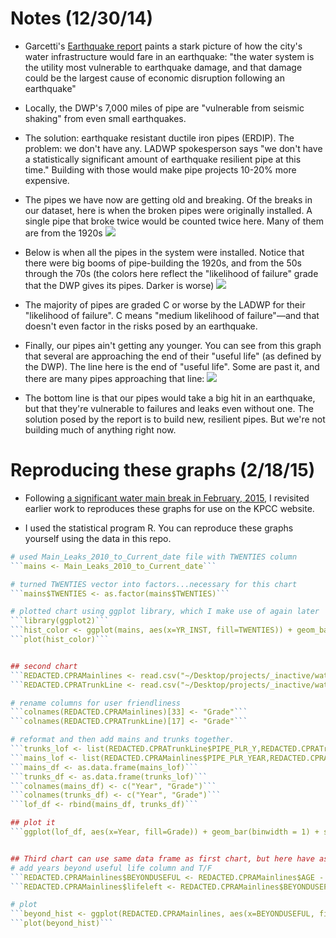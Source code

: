 Notes (12/30/14)
================

* Garcetti's [Earthquake report](http://projects.scpr.org/documents/?doc=1376566-dec-8-2014-garcetti-earthquake-report) paints a stark picture of how the city's water infrastructure would fare in an earthquake: "the water system is the utility most vulnerable to earthquake damage, and that damage could be the largest cause of economic disruption following an earthquake"

* Locally, the DWP's 7,000 miles of pipe are "vulnerable from seismic shaking" from even small earthquakes.

* The solution: earthquake resistant ductile iron pipes (ERDIP). The problem: we don't have any. LADWP spokesperson says "we don't have a statistically significant amount of earthquake resilient pipe at this time." Building with those would make pipe projects 10-20% more expensive.

* The pipes we have now are getting old and breaking. Of the breaks in our dataset, here is when the broken pipes were originally installed. A single pipe that broke twice would be counted twice here. Many of them are from the 1920s
![](https://github.com/SCPR/kpcc-data-team/blob/aaron-dev/data/ladwp-water-mains-and-leaks/findings/ladwp_leaks_notes_12_30_14/images/year_installed_for_mains_with_leaks.png)

* Below is when all the pipes in the system were installed. Notice that there were big booms of pipe-building the 1920s, and from the 50s through the 70s (the colors here reflect the "likelihood of failure" grade that the DWP gives its pipes. Darker is worse)
![](https://github.com/SCPR/kpcc-data-team/blob/aaron-dev/data/ladwp-water-mains-and-leaks/findings/ladwp_leaks_notes_12_30_14/images/year_installed_by_likelihood_of_failure.png)

* The majority of pipes are graded C or worse by the LADWP for their "likelihood of failure". C means "medium likelihood of failure"—and that doesn't even factor in the risks posed by an earthquake.

* Finally, our pipes ain't getting any younger. You can see from this graph that several are approaching the end of their "useful life" (as defined by the DWP). The line here is the end of "useful life". Some are past it, and there are many pipes approaching that line:
![](https://github.com/SCPR/kpcc-data-team/blob/aaron-dev/data/ladwp-water-mains-and-leaks/findings/ladwp_leaks_notes_12_30_14/images/remaining_years_of_useful_life.png)

* The bottom line is that our pipes would take a big hit in an earthquake, but that they're vulnerable to failures and leaks even without one. The solution posed by the report is to build new, resilient pipes. But we're not building much of anything right now.

Reproducing these graphs (2/18/15)
================
* Following [a significant water main break in February, 2015](http://www.scpr.org/news/2015/02/18/49905/water-main-break-submerges-vehicles-in-hollywood/), I revisited earlier work to reproduces these graphs for use on the KPCC website. 

* I used the statistical program R. You can reproduce these graphs yourself using the data in this repo.

```R
# used Main_Leaks_2010_to_Current_date file with TWENTIES column
```mains <- Main_Leaks_2010_to_Current_date```

# turned TWENTIES vector into factors...necessary for this chart
```mains$TWENTIES <- as.factor(mains$TWENTIES)```

# plotted chart using ggplot library, which I make use of again later
```library(ggplot2)```
```hist_color <- ggplot(mains, aes(x=YR_INST, fill=TWENTIES)) + geom_bar(binwidth = 1) + xlim(1880,2015)  + scale_fill_manual(values = c("0" = "#5ABBDC", "1" = "#2788A9")) + ggtitle("When L.A.'s broken pipes were installed") + ylab("Number of leaks") + xlab("Year pipe was installed (1920s are in dark blue)") + theme(legend.position = "none")```
```plot(hist_color)```


## second chart
```REDACTED.CPRAMainlines <- read.csv("~/Desktop/projects/_inactive/watermain/data/LADWP_pipes/all_mains_trunks/REDACTED CPRAMainlines.csv")```
```REDACTED.CPRATrunkLine <- read.csv("~/Desktop/projects/_inactive/watermain/data/LADWP_pipes/all_mains_trunks/REDACTED CPRATrunkLine.csv")```

# rename columns for user friendliness
```colnames(REDACTED.CPRAMainlines)[33] <- "Grade"```
```colnames(REDACTED.CPRATrunkLine)[17] <- "Grade"```

# reformat and then add mains and trunks together.
```trunks_lof <- list(REDACTED.CPRATrunkLine$PIPE_PLR_Y,REDACTED.CPRATrunkLine$Grade)```
```mains_lof <- list(REDACTED.CPRAMainlines$PIPE_PLR_YEAR,REDACTED.CPRAMainlines$Grade)```
```mains_df <- as.data.frame(mains_lof)```
```trunks_df <- as.data.frame(trunks_lof)```
```colnames(mains_df) <- c("Year", "Grade")```
```colnames(trunks_df) <- c("Year", "Grade")```
```lof_df <- rbind(mains_df, trunks_df)```

## plot it
```ggplot(lof_df, aes(x=Year, fill=Grade)) + geom_bar(binwidth = 1) + scale_fill_manual(values = c("A" = "#ADDDED", "B" = "#6FC4E0", "C" = "#31aad3", "D" = "#227794", "F" = "#144454")) + xlim(1880,2015) + ggtitle("Grading the likelihood of failure of LADWP's pipes") + ylab("Number of pipes") + xlab("Year pipes were installed")```


## Third chart can use same data frame as first chart, but here have as different name for clarity
# add years beyond useful life column and T/F
```REDACTED.CPRAMainlines$BEYONDUSEFUL <- REDACTED.CPRAMainlines$AGE - REDACTED.CPRAMainlines$UL```
```REDACTED.CPRAMainlines$lifeleft <- REDACTED.CPRAMainlines$BEYONDUSEFUL <= 0```

# plot
```beyond_hist <- ggplot(REDACTED.CPRAMainlines, aes(x=BEYONDUSEFUL, fill=lifeleft)) + geom_bar(binwidth = 1) + xlim(-125,100) + scale_fill_manual(values = c("TRUE" = "#6FC4E0", "FALSE" = "#227794")) + ggtitle("How close are LADWP's pipes to the end of their 'useful life'?") + ylab("Number of pipes") + xlab("Years beyond useful life. Below 0 (light blue) indicates more years of useful life remain") + theme(legend.position = "none")```
```plot(beyond_hist)```
```